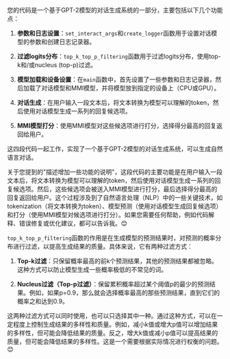 您的代码是一个基于GPT-2模型的对话生成系统的一部分，主要包括以下几个功能点：

1. **参数和日志设置**：`set_interact_args`和`create_logger`函数用于设置对话模型的参数和创建日志记录器。

2. **过滤logits分布**：`top_k_top_p_filtering`函数用于过滤logits分布，使用top-k和/或nucleus (top-p)过滤。

3. **模型加载和设备设置**：在`main`函数中，首先设置了一些参数和日志记录器，然后加载了对话模型和MMI模型，并将模型放到指定的设备上（CPU或GPU）。

4. **对话生成**：在用户输入一段文本后，将文本转换为模型可以理解的token，然后使用对话模型生成一系列的回复候选项。

5. **MMI模型打分**：使用MMI模型对这些候选项进行打分，选择得分最高的回复返回给用户。

这四段代码一起工作，实现了一个基于GPT-2模型的对话生成系统，可以生成自然语言对话。

关于您提到的"描述增加一些功能的说明"，这段代码的主要功能是在用户输入一段文本后，将文本转换为模型可以理解的token，然后使用对话模型生成一系列的回复候选项。然后，这些候选项会被送入MMI模型进行打分，最后选择得分最高的回复返回给用户。这个过程涉及到了自然语言处理（NLP）中的一些关键技术，如tokenization（将文本转换为token）、模型预测（使用对话模型生成回复候选项）和打分（使用MMI模型对候选项进行打分）。如果您需要任何帮助，例如代码解释、错误修复或优化建议，都可以告诉我。😊




`top_k_top_p_filtering`函数的作用是在生成模型的预测结果时，对预测的概率分布进行过滤，以提高生成结果的质量。具体来说，它有两种过滤方式：

1. **Top-k过滤**：只保留概率最高的前k个预测结果，其他的预测结果都被忽略。这种方式可以防止模型生成一些概率极低的不常见的词。

2. **Nucleus过滤（Top-p过滤）**：保留累积概率超过某个阈值p的最少的预测结果。例如，如果p=0.9，那么就会选择概率最高的那些预测结果，直到它们的概率之和达到0.9。

这两种过滤方式可以同时使用，也可以只选择其中一种。通过这种方式，可以在一定程度上控制生成结果的多样性和质量。例如，减小k值或增大p值可以增加结果的多样性，但可能会降低结果的质量。反之，增大k值或减小p值可以提高结果的质量，但可能会降低结果的多样性。这是一个需要根据实际情况进行权衡的问题。😊